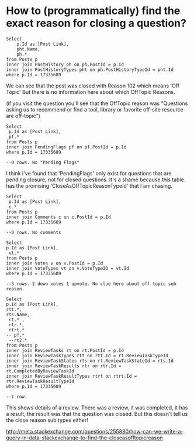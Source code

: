 # How to (programmatically) find the exact reason for closing a question?

    Select
        p.Id as [Post Link],
        pht.Name,
        ph.*
    from Posts p
    inner join PostHistory ph on ph.PostId = p.Id
    inner join PostHistoryTypes pht on ph.PostHistoryTypeId = pht.Id
    where p.Id = 17335689

We can see that the post was closed with Reason 102 which means 'Off Topic'
But there is no information here about which OffTopic Reasons.

(if you visit the question you'll see that the OffTopic reason was 
 "Questions asking us to recommend or find a tool, library or 
favorite off-site resource are off-topic")


    Select
     p.Id as [Post Link],
     pf.*
    from Posts p
    inner join PendingFlags pf on pf.PostId = p.Id
    where p.Id = 17335689

    --0 rows. No "Pending Flags"
    
I think I've found that 'PendingFlags' only exist for questions that are pending closure, not for closed questions.
It's a shame because this table has the promising 'CloseAsOffTopicReasonTypeId' 
that I am chasing.


    Select
     p.Id as [Post Link],
     c.*
    from Posts p
    inner join Comments c on c.PostId = p.Id
    where p.Id = 17335689

    --0 rows. No comments

    Select 
    p.Id as [Post Link],
     vt.* 
    from Posts p
    inner join Votes v on v.PostId = p.Id
    inner join VoteTypes vt on v.VoteTypeID = vt.Id
    where p.Id = 17335689

    --3 rows. 2 down votes 1 upvote. No clue here about off topic sub reason.

    Select 
    p.Id as [Post Link],
    rtt.*,
    rts.Name,
     rt.* ,
     rtr.*,
     rtrt.*
    -- pf.*
     --rt2.*
    from Posts p
    inner join ReviewTasks rt on rt.PostId = p.Id
    inner join ReviewTaskTypes rtt on rtt.Id = rt.ReviewTaskTypeId
    inner join ReviewTaskStates rts on rt.ReviewTaskStateId = rts.Id
    inner join ReviewTaskResults rtr on rtr.Id = rt.CompletedByReviewTaskId
    inner join ReviewTaskResultTypes rtrt on rtrt.Id = rtr.ReviewTaskResultTypeId
    where p.Id = 17335689

    --1 row. 

This shows details of a review.
There was a review, it was completed, it has a result, 
the result was that the question was closed.
But this doesn't tell us the close reason sub types either!


http://meta.stackexchange.com/questions/255880/how-can-we-write-a-query-in-data-stackexchange-to-find-the-closeasofftopicreason


